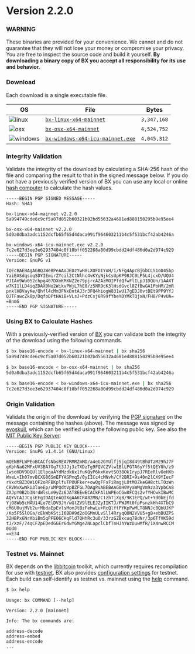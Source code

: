 # Version 2.2.0

### WARNING
These binaries are provided for your convenience. We cannot and do not guarantee that they will not lose your money or compromise your privacy. You are free to inspect the source code and build it yourself. **By downloading a binary copy of BX you accept all responsibility for its use and behavior.**

### Download
Each download is a single executable file.

| OS | File | Bytes |
|----|------|-------|
|![linux](https://github.com/libbitcoin/libbitcoin-explorer/wiki/linux.png) | [`bx-linux-x64-mainnet`](https://github.com/libbitcoin/libbitcoin-explorer/releases/download/v2.2.0/bx-linux-x64-mainnet) | `3,347,168` |
|![osx](https://github.com/libbitcoin/libbitcoin-explorer/wiki/osx.png) | [`bx-osx-x64-mainnet`](https://github.com/libbitcoin/libbitcoin-explorer/releases/download/v2.2.0/bx-osx-x64-mainnet) | `4,524,752` |
|![windows](https://github.com/libbitcoin/libbitcoin-explorer/wiki/windows.png) | [`bx-windows-x64-icu-mainnet.exe`](https://github.com/libbitcoin/libbitcoin-explorer/releases/download/v2.2.0/bx-windows-x64-icu-mainnet.exe) | `4,045,312` |

### Integrity Validation
Validate the integrity of the download by calculating a SHA-256 hash of the file and comparing the result to that in the signed message below. If you do not have a previously verified version of BX you can use any local or online [hash computer](http://onlinemd5.com) to calculate the hash values.

```
-----BEGIN PGP SIGNED MESSAGE-----
Hash: SHA1

bx-linux-x64-mainnet v2.2.0
5a994749cde6c9cf5a07d052b60321b02bd55632a4681ed888150295b9e95ee4

bx-osx-x64-mainnet v2.2.0
5d0a0dba3adc1152dcfb65f65d4daca991f964603211b4c5f531bcf42ab4246a

bx-windows-x64-icu-mainnet.exe v2.2.0
7c2e627d3ee3e62937404c0f10bff052268a80d99cbdd24df486d0a2d974c929
-----BEGIN PGP SIGNATURE-----
Version: GnuPG v1

iQEcBAEBAgAGBQJWeBPeAAoJEDzYwH8LXOFOIYoH/i/NFg4ApcBjGbCLS1oD45bp
YaiEASdqsoqSDYIEmirZYcil2CtNlhc4vKYyNjkCsUpKP98JC0LP5L4jcxD/UQU4
PJIAn9Wu052chpg407DXnKMXNZ2e79pjrcAZAzMOIPfdQfwFlILpJ1DQUn/1AAXT
w7KI1lLD4iqZDAX0No2WikvPWjL7hE0/z5NR9cK3lHsdGvcl8ZfBwGA1PoHM/2mR
pnklHBVayKe/Qhfl4cMm3FNxDntAJ3r3FQ4hiogW831wU17gEDJ0vtBEt9PP9YYJ
QJTFawcZk8p/DqfoDPtHAiB+VLsJ+PdzCsj6R99fYbeYDYMkTQjxN/FH8/P4vUA=
=8nmG
-----END PGP SIGNATURE-----

```

### Using BX to Calculate Hashes
With a previously-verified version of [BX](https://github.com/libbitcoin/libbitcoin-explorer/wiki) you can validate both the integrity of the download using the following commands.
```sh
$ bx base16-encode < bx-linux-x64-mainnet | bx sha256
5a994749cde6c9cf5a07d052b60321b02bd55632a4681ed888150295b9e95ee4

$ bx base16-encode < bx-osx-x64-mainnet | bx sha256
5d0a0dba3adc1152dcfb65f65d4daca991f964603211b4c5f531bcf42ab4246a

$ bx base16-encode < bx-windows-x64-icu-mainnet.exe | bx sha256
7c2e627d3ee3e62937404c0f10bff052268a80d99cbdd24df486d0a2d974c929
```

### Origin Validation
Validate the origin of the download by verifying the [PGP signature](http://en.wikipedia.org/wiki/Pretty_Good_Privacy) on the message containing the hashes (above). The message was signed by [evoskuil](https://twitter.com/evoskuil), which can be verified using the following public key. See also the [MIT Public Key Server](https://pgp.mit.edu/pks/lookup?op=get&search=0x3CD8C07F0B5CE14E):

```
-----BEGIN PGP PUBLIC KEY BLOCK-----
Version: GnuPG v1.4.14 (GNU/Linux)

mQENBFLWPEoBCACfsNbsREA7RMRZmMD/a4eG2GYUlfjSjqI8d49tBhUTzM29hJ7F
gKbhNa62MFxUV3BA7Gg7t3JJj3zTXDzTg9FQVCZVlw1BlLPGTA6yYf5tQEY8h/z9
1wsoHDV9DQUl1ElpqaAYdMzdk6x1fuKQyP6kxKevtSO3BOkIrypJ7REeRlvOeHXb
WxeL+Ih07mvBCXG86SmEFYAGPmq5/0yIICc4cMNvh/Cf2BRI+9s40n2lCX9YIecF
rVxdtBZ3QWiOF2oRFBKplfuTPOUFker+owQgFFsFiRmgjLOtMOZkeGH8ctLT0zWn
CRVWvXwNkU3lueEp/uMPQdtVpBZFGL7DAgPvABEBAAG0H0VyaWMgVm9za3VpbCA8
ZXJpY0B2b3NrdWlsLm9yZz6JAT8EEwECACkFAlLWPEoCGw8FCQs2vfYHCwkIBwMC
AQYVCAIJCgsEFgIDAQIeAQIXgAAKCRA82MB/C1zhTjXqB/9K1EPQ/wt+Yd0bEjfd
YjO8Wb5cHAU14Lo7ElDV3JY/wGtZV9lELEJZyIIKTJ/FWJMt0fpPsnzkHh4XTbC9
cM6U0ujMVb2u+MbdaEpEvlsMomJtBzFehwLu+RcQlftPYKpPwMLT8NNJcBQbUJKP
/Ko5F5SlOGa/cEkWbKStiI6BDH9d2oOGMnULvSll4RryqQON2VVU5+gB+ebBUZPS
32HBPxGNrAbiBm5qPFEO6CHqFld7QHhRc3uO/33rzGZBxcuq7BdNr/3p6TfVK59d
tJ/XzF/74qCF2pEDedGGEr6dwYGMgeZNLapclCbfTnHJhYWzDuwMfR/1X4nwRCCM
0Ud0
=xE34
-----END PGP PUBLIC KEY BLOCK-----
```

### Testnet vs. Mainnet
BX depends on the [libbitcoin](https://github.com/libbitcoin/libbitcoin) toolkit, which currently requires recompilation for use with [testnet](https://en.bitcoin.it/wiki/Testnet). BX also provides [configuration settings](https://github.com/libbitcoin/libbitcoin-explorer/wiki/Configuration-Settings) for testnet. Each build can self-identify as testnet vs. mainnet using the [help](bx-help#example-1) command.
```sh
$ bx help
```
```
Usage: bx COMMAND [--help]

Version: 2.2.0 [mainnet]

Info: The bx commands are:

address-decode
address-embed
address-encode
...
```
